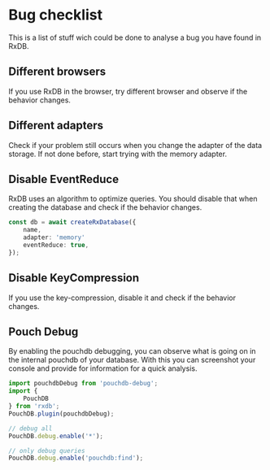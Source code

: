 # Bug checklist

This is a list of stuff wich could be done to analyse a bug you have found in RxDB.


## Different browsers

If you use RxDB in the browser, try different browser and observe if the behavior changes.

## Different adapters

Check if your problem still occurs when you change the adapter of the data storage.
If not done before, start trying with the memory adapter.

## Disable EventReduce

RxDB uses an algorithm to optimize queries. 
You should disable that when creating the database and check if the behavior changes.

```ts
const db = await createRxDatabase({
    name,
    adapter: 'memory'
    eventReduce: true,
});
```

## Disable KeyCompression

If you use the key-compression, disable it and check if the behavior changes.

## Pouch Debug

By enabling the pouchdb debugging, you can observe what is going on in the internal pouchdb of your database.
With this you can screenshot your console and provide for information for a quick analysis.

```ts
import pouchdbDebug from 'pouchdb-debug';
import {
    PouchDB
} from 'rxdb';
PouchDB.plugin(pouchdbDebug);

// debug all
PouchDB.debug.enable('*');

// only debug queries
PouchDB.debug.enable('pouchdb:find');
```
